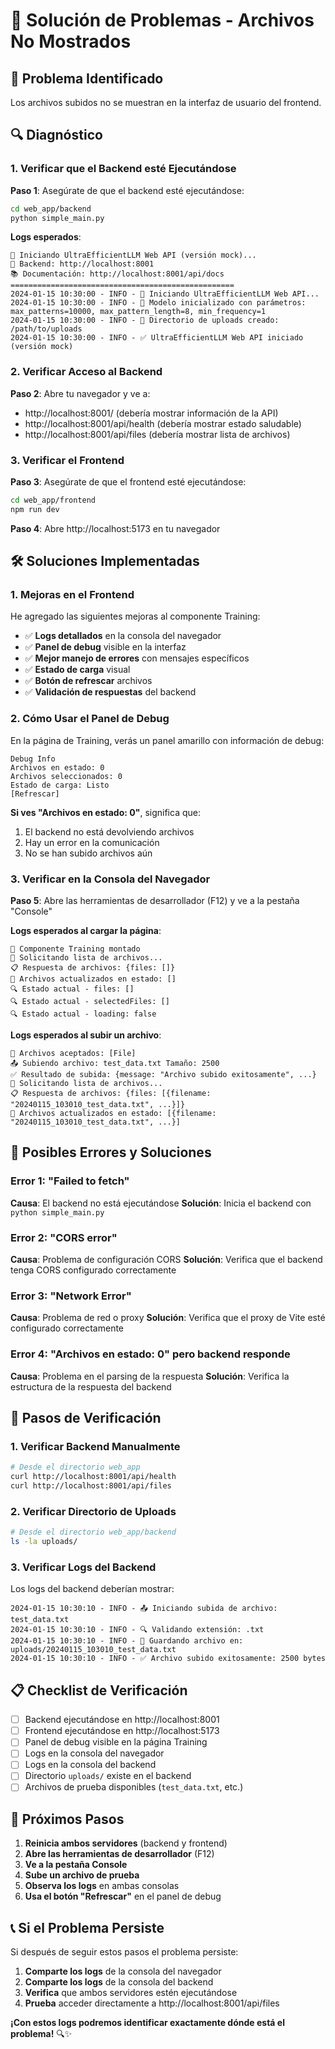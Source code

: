 # 🔧 Solución de Problemas - Archivos No Mostrados

## 🚨 **Problema Identificado**
Los archivos subidos no se muestran en la interfaz de usuario del frontend.

## 🔍 **Diagnóstico**

### **1. Verificar que el Backend esté Ejecutándose**

**Paso 1**: Asegúrate de que el backend esté ejecutándose:
```bash
cd web_app/backend
python simple_main.py
```

**Logs esperados**:
```
🚀 Iniciando UltraEfficientLLM Web API (versión mock)...
📍 Backend: http://localhost:8001
📚 Documentación: http://localhost:8001/api/docs
==================================================
2024-01-15 10:30:00 - INFO - 🚀 Iniciando UltraEfficientLLM Web API...
2024-01-15 10:30:00 - INFO - 🔧 Modelo inicializado con parámetros: max_patterns=10000, max_pattern_length=8, min_frequency=1
2024-01-15 10:30:00 - INFO - 📁 Directorio de uploads creado: /path/to/uploads
2024-01-15 10:30:00 - INFO - ✅ UltraEfficientLLM Web API iniciado (versión mock)
```

### **2. Verificar Acceso al Backend**

**Paso 2**: Abre tu navegador y ve a:
- http://localhost:8001/ (debería mostrar información de la API)
- http://localhost:8001/api/health (debería mostrar estado saludable)
- http://localhost:8001/api/files (debería mostrar lista de archivos)

### **3. Verificar el Frontend**

**Paso 3**: Asegúrate de que el frontend esté ejecutándose:
```bash
cd web_app/frontend
npm run dev
```

**Paso 4**: Abre http://localhost:5173 en tu navegador

## 🛠️ **Soluciones Implementadas**

### **1. Mejoras en el Frontend**

He agregado las siguientes mejoras al componente Training:

- ✅ **Logs detallados** en la consola del navegador
- ✅ **Panel de debug** visible en la interfaz
- ✅ **Mejor manejo de errores** con mensajes específicos
- ✅ **Estado de carga** visual
- ✅ **Botón de refrescar** archivos
- ✅ **Validación de respuestas** del backend

### **2. Cómo Usar el Panel de Debug**

En la página de Training, verás un panel amarillo con información de debug:

```
Debug Info
Archivos en estado: 0
Archivos seleccionados: 0
Estado de carga: Listo
[Refrescar]
```

**Si ves "Archivos en estado: 0"**, significa que:
1. El backend no está devolviendo archivos
2. Hay un error en la comunicación
3. No se han subido archivos aún

### **3. Verificar en la Consola del Navegador**

**Paso 5**: Abre las herramientas de desarrollador (F12) y ve a la pestaña "Console"

**Logs esperados al cargar la página**:
```
🚀 Componente Training montado
📁 Solicitando lista de archivos...
📋 Respuesta de archivos: {files: []}
📝 Archivos actualizados en estado: []
🔍 Estado actual - files: []
🔍 Estado actual - selectedFiles: []
🔍 Estado actual - loading: false
```

**Logs esperados al subir un archivo**:
```
🔄 Archivos aceptados: [File]
📤 Subiendo archivo: test_data.txt Tamaño: 2500
✅ Resultado de subida: {message: "Archivo subido exitosamente", ...}
📁 Solicitando lista de archivos...
📋 Respuesta de archivos: {files: [{filename: "20240115_103010_test_data.txt", ...}]}
📝 Archivos actualizados en estado: [{filename: "20240115_103010_test_data.txt", ...}]
```

## 🚨 **Posibles Errores y Soluciones**

### **Error 1: "Failed to fetch"**
**Causa**: El backend no está ejecutándose
**Solución**: Inicia el backend con `python simple_main.py`

### **Error 2: "CORS error"**
**Causa**: Problema de configuración CORS
**Solución**: Verifica que el backend tenga CORS configurado correctamente

### **Error 3: "Network Error"**
**Causa**: Problema de red o proxy
**Solución**: Verifica que el proxy de Vite esté configurado correctamente

### **Error 4: "Archivos en estado: 0" pero backend responde**
**Causa**: Problema en el parsing de la respuesta
**Solución**: Verifica la estructura de la respuesta del backend

## 🔧 **Pasos de Verificación**

### **1. Verificar Backend Manualmente**

```bash
# Desde el directorio web_app
curl http://localhost:8001/api/health
curl http://localhost:8001/api/files
```

### **2. Verificar Directorio de Uploads**

```bash
# Desde el directorio web_app/backend
ls -la uploads/
```

### **3. Verificar Logs del Backend**

Los logs del backend deberían mostrar:
```
2024-01-15 10:30:10 - INFO - 📤 Iniciando subida de archivo: test_data.txt
2024-01-15 10:30:10 - INFO - 🔍 Validando extensión: .txt
2024-01-15 10:30:10 - INFO - 💾 Guardando archivo en: uploads/20240115_103010_test_data.txt
2024-01-15 10:30:10 - INFO - ✅ Archivo subido exitosamente: 2500 bytes
```

## 📋 **Checklist de Verificación**

- [ ] Backend ejecutándose en http://localhost:8001
- [ ] Frontend ejecutándose en http://localhost:5173
- [ ] Panel de debug visible en la página Training
- [ ] Logs en la consola del navegador
- [ ] Logs en la consola del backend
- [ ] Directorio `uploads/` existe en el backend
- [ ] Archivos de prueba disponibles (`test_data.txt`, etc.)

## 🎯 **Próximos Pasos**

1. **Reinicia ambos servidores** (backend y frontend)
2. **Abre las herramientas de desarrollador** (F12)
3. **Ve a la pestaña Console**
4. **Sube un archivo de prueba**
5. **Observa los logs** en ambas consolas
6. **Usa el botón "Refrescar"** en el panel de debug

## 📞 **Si el Problema Persiste**

Si después de seguir estos pasos el problema persiste:

1. **Comparte los logs** de la consola del navegador
2. **Comparte los logs** de la consola del backend
3. **Verifica** que ambos servidores estén ejecutándose
4. **Prueba** acceder directamente a http://localhost:8001/api/files

**¡Con estos logs podremos identificar exactamente dónde está el problema!** 🔍✨ 